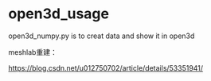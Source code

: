 # open3d_usage

open3d_numpy.py is to creat data and show it in open3d

meshlab重建：

https://blog.csdn.net/u012750702/article/details/53351941/


